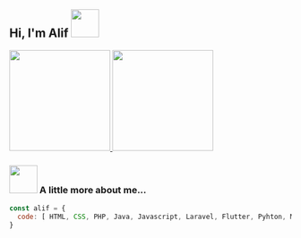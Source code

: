 <h2> Hi, I'm Alif <img src="https://media.giphy.com/media/mGcNjsfWAjY5AEZNw6/giphy.gif" width="50"></h2>

<p align="left">
<a href="https://github.com/alifimn">
  <img height="180em" src="https://github-readme-stats-eight-theta.vercel.app/api?username=alifimn&show_icons=true&theme=algolia&include_all_commits=true&count_private=true"/>
  <img height="180em" src="https://github-readme-stats-eight-theta.vercel.app/api/top-langs/?username=alifimn&layout=compact&layout=compact&theme=algolia"/>
</a>
</p>

### <img src="https://media.giphy.com/media/VgCDAzcKvsR6OM0uWg/giphy.gif" width="50"> A little more about me...  

```javascript
const alif = {
  code: [ HTML, CSS, PHP, Java, Javascript, Laravel, Flutter, Pyhton, MySQL ],
}

